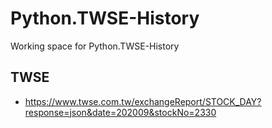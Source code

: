 # Python.TWSE-History
Working space for Python.TWSE-History

## TWSE
* https://www.twse.com.tw/exchangeReport/STOCK_DAY?response=json&date=202009&stockNo=2330

